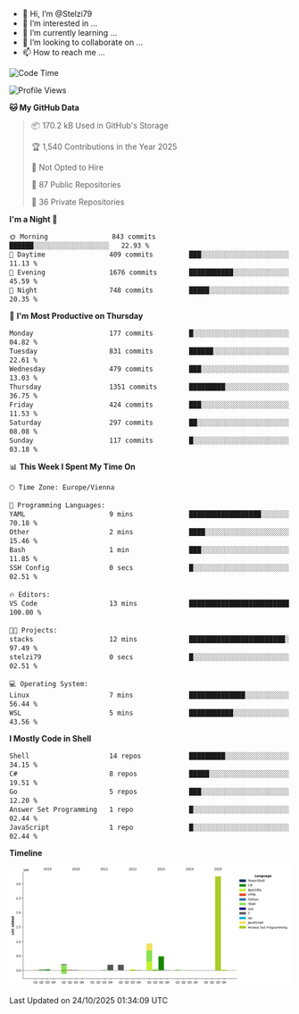 - 👋 Hi, I’m @Stelzi79
- 👀 I’m interested in ...
- 🌱 I’m currently learning ...
- 💞️ I’m looking to collaborate on ...
- 📫 How to reach me ...

<!--START_SECTION:waka-->
![Code Time](http://img.shields.io/badge/Code%20Time-1%2C149%20hrs%2013%20mins-blue)

![Profile Views](http://img.shields.io/badge/Profile%20Views-0-blue)

**🐱 My GitHub Data** 

> 📦 170.2 kB Used in GitHub's Storage 
 > 
> 🏆 1,540 Contributions in the Year 2025
 > 
> 🚫 Not Opted to Hire
 > 
> 📜 87 Public Repositories 
 > 
> 🔑 36 Private Repositories 
 > 
**I'm a Night 🦉** 

```text
🌞 Morning                843 commits         ██████░░░░░░░░░░░░░░░░░░░   22.93 % 
🌆 Daytime                409 commits         ███░░░░░░░░░░░░░░░░░░░░░░   11.13 % 
🌃 Evening                1676 commits        ███████████░░░░░░░░░░░░░░   45.59 % 
🌙 Night                  748 commits         █████░░░░░░░░░░░░░░░░░░░░   20.35 % 
```
📅 **I'm Most Productive on Thursday** 

```text
Monday                   177 commits         █░░░░░░░░░░░░░░░░░░░░░░░░   04.82 % 
Tuesday                  831 commits         ██████░░░░░░░░░░░░░░░░░░░   22.61 % 
Wednesday                479 commits         ███░░░░░░░░░░░░░░░░░░░░░░   13.03 % 
Thursday                 1351 commits        █████████░░░░░░░░░░░░░░░░   36.75 % 
Friday                   424 commits         ███░░░░░░░░░░░░░░░░░░░░░░   11.53 % 
Saturday                 297 commits         ██░░░░░░░░░░░░░░░░░░░░░░░   08.08 % 
Sunday                   117 commits         █░░░░░░░░░░░░░░░░░░░░░░░░   03.18 % 
```


📊 **This Week I Spent My Time On** 

```text
🕑︎ Time Zone: Europe/Vienna

💬 Programming Languages: 
YAML                     9 mins              ██████████████████░░░░░░░   70.18 % 
Other                    2 mins              ████░░░░░░░░░░░░░░░░░░░░░   15.46 % 
Bash                     1 min               ███░░░░░░░░░░░░░░░░░░░░░░   11.85 % 
SSH Config               0 secs              █░░░░░░░░░░░░░░░░░░░░░░░░   02.51 % 

🔥 Editors: 
VS Code                  13 mins             █████████████████████████   100.00 % 

🐱‍💻 Projects: 
stacks                   12 mins             ████████████████████████░   97.49 % 
stelzi79                 0 secs              █░░░░░░░░░░░░░░░░░░░░░░░░   02.51 % 

💻 Operating System: 
Linux                    7 mins              ██████████████░░░░░░░░░░░   56.44 % 
WSL                      5 mins              ███████████░░░░░░░░░░░░░░   43.56 % 
```

**I Mostly Code in Shell** 

```text
Shell                    14 repos            █████████░░░░░░░░░░░░░░░░   34.15 % 
C#                       8 repos             █████░░░░░░░░░░░░░░░░░░░░   19.51 % 
Go                       5 repos             ███░░░░░░░░░░░░░░░░░░░░░░   12.20 % 
Answer Set Programming   1 repo              █░░░░░░░░░░░░░░░░░░░░░░░░   02.44 % 
JavaScript               1 repo              █░░░░░░░░░░░░░░░░░░░░░░░░   02.44 % 
```



**Timeline**

![Lines of Code chart](https://raw.githubusercontent.com/Stelzi79/Stelzi79/main/assets/bar_graph.png)


 Last Updated on 24/10/2025 01:34:09 UTC
<!--END_SECTION:waka-->

<!---
Stelzi79/Stelzi79 is a ✨ special ✨ repository because its `README.md` (this file) appears on your GitHub profile.
You can click the Preview link to take a look at your changes.
--->
